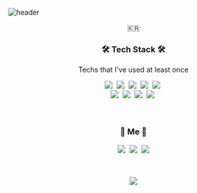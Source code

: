 ![header](https://capsule-render.vercel.app/api?type=waving&color=auto&height=300&section=header&text=KOEYHNI&fontSize=90&animation=fadeIn&fontAlignY=38&desc=Kim%20In%20Hyeok's%20GitHub%20Profile.&descAlignY=51&descAlign=62)

<p align="center">🇰🇷</p>

<h3 align="center">🛠 Tech Stack 🛠</h3>

<p align="center"> Techs that I've used at least once </p>

<p align="center">
  <img src="https://img.shields.io/badge/HTML5-E34F26?style=flat-square&logo=html5&logoColor=white"/></a>&nbsp 
  <img src="https://img.shields.io/badge/jQuery-0769AD?style=flat-square&logo=jQuery&logoColor=white"/></a>&nbsp 
  <img src="https://img.shields.io/badge/Javascript-ffb13b?style=flat-square&logo=javascript&logoColor=white"/></a>&nbsp 
  <img src="https://img.shields.io/badge/css-1572B6?style=flat-square&logo=css3&logoColor=white"/></a>&nbsp 
  <img src="https://img.shields.io/badge/PHP-777BB4?style=flat-square&logo=php&logoColor=white"/></a>&nbsp 
  <br>
  <img src="https://img.shields.io/badge/Notepad++-90E59A?style=flat-square&logo=notepadplusplus&logoColor=white"/></a>&nbsp 
  <img src="https://img.shields.io/badge/phpMyAdmin-6C78AF?style=flat-square&logo=phpMyAdmin&logoColor=white"/></a>&nbsp 
  <img src="https://img.shields.io/badge/Mysql-E6B91E?style=flat-square&logo=MySql&logoColor=white"/></a>&nbsp 
  <img src="https://img.shields.io/badge/Sublime Text-FF9800?style=flat-square&logo=Sublime Text&logoColor=white"/></a>&nbsp 
</p>

<br>




<h3 align="center"> 🧸 Me 🧸 </h3>
<p align="center">
  <a href="https://velog.io/@woo0_hooo"><img src="https://img.shields.io/badge/Tech%20Blog-11B48A?style=flat-square&logo=Vimeo&logoColor=white&link=https://velog.io/@woo0_hooo"/></a>&nbsp
  <a href="https://www.instagram.com/koeyhni__/"><img src="https://img.shields.io/badge/Instagram-E4405F?style=flat-square&logo=Instagram&logoColor=white&link=https://www.instagram.com/woo0_hooo/"/></a>&nbsp
  <a href="mailto:viliketh1s98@naver.com"><img src="https://img.shields.io/badge/Gmail-d14836?style=flat-square&logo=Gmail&logoColor=white&link=viliketh1s98@naver.com"/></a>
</p>
<br>

<p align="center">
  <a href="https://hits.seeyoufarm.com"><img src="https://hits.seeyoufarm.com/api/count/incr/badge.svg?url=https%3A%2F%2Fgithub.com%2FKOEYHNI&count_bg=%23C83D3D&title_bg=%23555555&icon=github.svg&icon_color=%23E1DEDE&title=hits&edge_flat=false"/></a>
</p>

